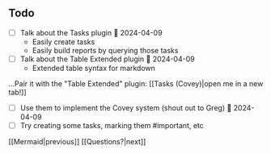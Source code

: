## Todo
- [ ] Talk about the Tasks plugin 📅 2024-04-09
	- Easily create tasks
	- Easily build reports by querying those tasks
- [ ] Talk about the Table Extended plugin 📅 2024-04-09
	- Extended table syntax for markdown

...Pair it with the "Table Extended" plugin: [[Tasks (Covey)|open me in a new tab!]]

- [ ] Use them to implement the Covey system (shout out to Greg) 📅 2024-04-09
- [ ] Try creating some tasks, marking them \#important, etc

[[Mermaid|previous]] [[Questions?|next]]

